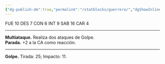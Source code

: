 ```yaml
---
{"dg-publish-dm":true,"permalink":"/statblocks/guerrero/","dgShowInlineTitle":"false"}
---
```


<p><span><span style="display:none"> AC:<span id="ac"><strong>17</strong></span> | HP: <span id="hp">58</span> | IN: <span id="in">1</span></span></span></p><p><span>FUE <span class="dice-roller no-icon" aria-label-position="top" data-dice="d20+3" aria-label="d20+3
[7]+3"><span class="dice-roller-result">10</span></span> DES <span class="dice-roller no-icon" aria-label-position="top" data-dice="d20+1" aria-label="d20+1
[6]+1"><span class="dice-roller-result">7</span></span> CON <span class="dice-roller no-icon" aria-label-position="top" data-dice="d20+2" aria-label="d20+2
[4]+2"><span class="dice-roller-result">6</span></span> INT <span class="dice-roller no-icon" aria-label-position="top" data-dice="d20+0" aria-label="d20+0
[9]+0"><span class="dice-roller-result">9</span></span> SAB <span class="dice-roller no-icon" aria-label-position="top" data-dice="d20+0" aria-label="d20+0
[16]+0"><span class="dice-roller-result">16</span></span> CAR <span class="dice-roller no-icon" aria-label-position="top" data-dice="d20+0" aria-label="d20+0
[4]+0"><span class="dice-roller-result">4</span></span></span></p><p><span><hr>
<p dir="auto"><strong>Multiataque.</strong> Realiza dos ataques de Golpe.<br>
<strong>Parada.</strong> +2 a la CA como reacción.</p></span></p><p><span><hr>
<p dir="auto"><strong>Golpe.</strong> Tirada: <span class="dice-roller no-icon is-max" aria-label-position="top" data-dice="d20+5" aria-label="d20+5
[20]+5"><span class="dice-roller-result">25</span></span>; Impacto: <span class="dice-roller no-icon" aria-label-position="top" data-dice="2d6+3" aria-label="2d6+3
[4, 4]+3"><span class="dice-roller-result">11</span></span>.</p></span></p>